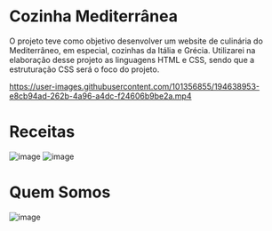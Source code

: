 # Cozinha Mediterrânea

O projeto teve como objetivo desenvolver um website de culinária do Mediterrâneo, em especial, cozinhas da Itália e Grécia. Utilizarei na elaboração desse projeto as linguagens HTML e CSS, sendo que a estruturação CSS será o foco do projeto.

https://user-images.githubusercontent.com/101356855/194638953-e8cb94ad-262b-4a96-a4dc-f24606b9be2a.mp4

# Receitas
![image](https://user-images.githubusercontent.com/101356855/212662080-b2dd7670-82a0-4113-8bac-9ada166fb9af.png)
![image](https://user-images.githubusercontent.com/101356855/212662207-420f8844-8053-4d1a-8576-71d6b1476e80.png)

# Quem Somos
![image](https://user-images.githubusercontent.com/101356855/212662298-acea57de-9551-4579-a69f-846441189dbf.png)
